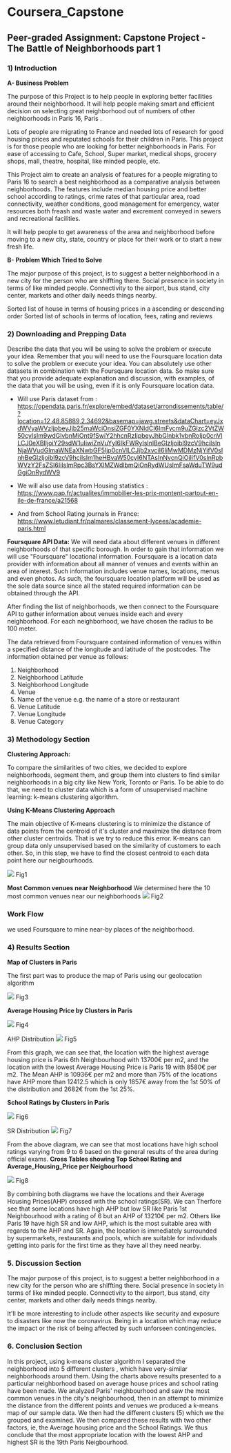 # Coursera_Capstone

## **Peer-graded Assignment: Capstone Project - The Battle of Neighborhoods part 1**

###  **1) Introduction**

**A- Business Problem**

The purpose of this Project is to help people in exploring better facilities around their neighborhood. It will help people making smart and efficient decision on selecting great neighborhood out of numbers of other neighborhoods in Paris 16, Paris .

Lots of people are migrating to France and needed lots of research for good housing prices and reputated schools for their children in Paris. This project is for those people who are looking for better neighborhoods in Paris. For ease of accessing to Cafe, School, Super market, medical shops, grocery shops, mall, theatre, hospital, like minded people, etc.

This Project aim to create an analysis of features for a people migrating to Paris 16 to search a best neighborhood as a comparative analysis between neighborhoods. The features include median housing price and better school according to ratings, crime rates of that particular area, road connectivity, weather conditions, good management for emergency, water resources both freash and waste water and excrement conveyed in sewers and recreational facilities.

It will help people to get awareness of the area and neighborhood before moving to a new city, state, country or place for their work or to start a new fresh life.

**B- Problem Which Tried to Solve**

The major purpose of this project, is to suggest a better neighborhood in a new city for the person who are shiffting there. Social presence in society in terms of like minded people. Connectivity to the airport, bus stand, city center, markets and other daily needs things nearby.

Sorted list of house in terms of housing prices in a ascending or descending order
Sorted list of schools in terms of location, fees, rating and reviews


 ### 2) Downloading and Prepping Data
 Describe the data that you will be using to solve the problem or execute your idea. Remember that you will need to use the Foursquare location data to solve the problem or execute your idea. You can absolutely use other datasets in combination with the Foursquare location data. So make sure that you provide adequate explanation and discussion, with examples, of the data that you will be using, even if it is only Foursquare location data.
 
- Will use Paris dataset from : https://opendata.paris.fr/explore/embed/dataset/arrondissements/table/?location=12,48.85889,2.34692&basemap=jawg.streets&dataChart=eyJxdWVyaWVzIjpbeyJjb25maWciOnsiZGF0YXNldCI6ImFycm9uZGlzc2VtZW50cyIsIm9wdGlvbnMiOnt9fSwiY2hhcnRzIjpbeyJhbGlnbk1vbnRoIjp0cnVlLCJ0eXBlIjoiY29sdW1uIiwiZnVuYyI6IkFWRyIsInlBeGlzIjoibl9zcV9hciIsInNjaWVudGlmaWNEaXNwbGF5Ijp0cnVlLCJjb2xvciI6IiMwMDMzNjYifV0sInhBeGlzIjoibl9zcV9hciIsIm1heHBvaW50cyI6NTAsInNvcnQiOiIifV0sInRpbWVzY2FsZSI6IiIsImRpc3BsYXlMZWdlbmQiOnRydWUsImFsaWduTW9udGgiOnRydWV9

- We will also use data from Housing statistics : https://www.pap.fr/actualites/immobilier-les-prix-montent-partout-en-ile-de-france/a21568

- And from School Rating journals in France: https://www.letudiant.fr/palmares/classement-lycees/academie-paris.html


**Foursquare API Data:**
We will need data about different venues in different neighborhoods of that specific borough. In order to gain that information we will use "Foursquare" locational information. Foursquare is a location data provider with information about all manner of venues and events within an area of interest. Such information includes venue names, locations, menus and even photos. As such, the foursquare location platform will be used as the sole data source since all the stated required information can be obtained through the API.

After finding the list of neighborhoods, we then connect to the Foursquare API to gather information about venues inside each and every neighborhood. For each neighborhood, we have chosen the radius to be 100 meter.

The data retrieved from Foursquare contained information of venues within a specified distance of the longitude and latitude of the postcodes. The information obtained per venue as follows:

1. Neighborhood
2. Neighborhood Latitude
3. Neighborhood Longitude
4. Venue
5. Name of the venue e.g. the name of a store or restaurant
6. Venue Latitude
7. Venue Longitude
8. Venue Category

### 3) Methodology Section

**Clustering Approach:**

To compare the similarities of two cities, we decided to explore neighborhoods, segment them, and group them into clusters to find similar neighborhoods in a big city like New York, Toronto or Paris. To be able to do that, we need to cluster data which is a form of unsupervised machine learning: k-means clustering algorithm.

**Using K-Means Clustering Approach**

The main objective of K-means clustering is to minimize the distance of data points from the centroid of it's cluster and maximize the distance from other cluster centroids. That is we try to reduce this error. K-means can group data only unsupervised based on the similarity of customers to each other. So, in this step, we have to find the closest centroid to each data point here our neigbourhoods.

![](https://github.com/kilian100/Coursera_Capstone/blob/master/Screenshot%202020-05-06%20at%2003.45.40.png)
Fig1

**Most Common venues near Neighborhood**
We determined here the 10 most common venues near our neighborhoods
![](https://github.com/kilian100/Coursera_Capstone/blob/master/Screenshot%202020-05-06%20at%2003.46.37.png)
Fig2

### **Work Flow**

we used Foursquare to mine  near-by places of the neighborhood.


### **4) Results Section**

**Map of Clusters in Paris**

The first part was to produce the map of Paris using our geolocation algorithm

![](https://github.com/kilian100/Coursera_Capstone/blob/master/Screenshot%202020-05-06%20at%2003.47.09.png)
Fig3

**Average Housing Price by Clusters in Paris**

![](https://github.com/kilian100/Coursera_Capstone/blob/master/Screenshot%202020-05-06%20at%2003.48.44.png)
Fig4

AHP Distribution
![](https://github.com/kilian100/Coursera_Capstone/blob/master/Screenshot%202020-05-06%20at%2004.48.29.png)
Fig5

From this graph, we can see that, the location with the highest average housing price is Paris 6th Neighbourhood with 13700€ per m2, and the location with the lowest Average Housing Price is Paris 19 with 8580€ per m2. The Mean AHP is 10936€ per m2 and more than 75% of the locations have AHP more than 12412.5 which is only 1857€ away from the 1st 50% of the distribution and 2682€ from the 1st 25%.    

**School Ratings by Clusters in Paris**

![](https://github.com/kilian100/Coursera_Capstone/blob/master/Screenshot%202020-05-06%20at%2003.48.52.png)
Fig6

SR Distribution
![](https://github.com/kilian100/Coursera_Capstone/blob/master/Screenshot%202020-05-06%20at%2004.46.45.png)
Fig7

From the above diagram, we can see that most locations have high school ratings varying from 9 to 6 based on the general results of the area during official exams. 
**Cross Tables showing Top School Rating and Average_Housing_Price per Neigbourhood**

![](https://github.com/kilian100/Coursera_Capstone/blob/master/Screenshot%202020-05-06%20at%2003.49.02.png)
Fig8

By combining both diagrams we have the locations and their Average Housing Prices(AHP) crossed with the school ratings(SR). We can Therfore see that some locations have high AHP but low SR like Paris 1st Neighbourhood with a rating of 6 but an AHP of 13210€ per m2. Others like Paris 19 have high SR and low AHP, which is the most suitable area with regards to the AHP and SR. Again, the location is immediately surrounded by supermarkets, restaurants and pools, which are suitable for individuals getting into paris for the first time as they have all they need nearby.

### **5. Discussion Section**

The major purpose of this project, is to suggest a better neighborhood in a new city for the person who are shiffting there. Social presence in society in terms of like minded people. Connectivity to the airport, bus stand, city center, markets and other daily needs things nearby.

It'll be more interesting to include other aspects like security and exposure to disasters like now the coronavirus. Being in a location which may reduce the impact or the risk of being affected by such unforseen contingencies.

### **6. Conclusion Section**

In this project, using k-means cluster algorithm I separated the neighborhood into 5 different clusters , which have very-similar neighborhoods around them. Using the charts above results presented to a particular neighborhood based on average house prices and school rating have been made.
We analyzed Paris' neighbourhood and saw the most common venues in the city's neighbourhood, then in an attempt to minimize the distance from the different points and venues we produced a k-means map of our sample data.
We then had the different clusters (5) which we the grouped and examined. We then compared these results with two other factors, ie, the Average housing price and the School Ratings. 
We thus conclude that the most appropriate location with the lowest AHP and highest SR is the 19th Paris Neigbourhood.



